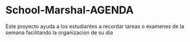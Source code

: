 # School-Marshal-AGENDA
 Este proyecto ayuda a los estudiantes a recordar tareas o examenes de la semana facilitando la organizacion de su dia  
